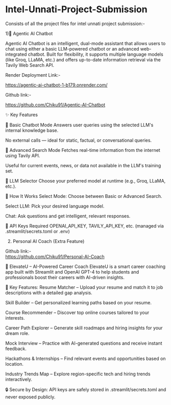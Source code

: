# Intel-Unnati-Project-Submission
Consists of all the project files for intel unnati project submission:-

1)🤖 Agentic AI Chatbot

Agentic AI Chatbot is an intelligent, dual-mode assistant that allows users to chat using either a basic LLM-powered chatbot or an advanced web-integrated chatbot. Built for flexibility, it supports multiple language models (like Groq, LLaMA, etc.) and offers up-to-date information retrieval via the Tavily Web Search API.

Render Deployment Link:-

https://agentic-ai-chatbot-1-b179.onrender.com/

Github link:-

https://github.com/Chiku91/Agentic-AI-Chatbot

✨ Key Features

🔹 Basic Chatbot Mode
Answers user queries using the selected LLM's internal knowledge base.

No external calls — ideal for static, factual, or conversational queries.

🔹 Advanced Search Mode
Fetches real-time information from the internet using Tavily API.

Useful for current events, news, or data not available in the LLM's training set.

🔹 LLM Selector
Choose your preferred model at runtime (e.g., Groq, LLaMA, etc.).

🚀 How It Works
Select Mode: Choose between Basic or Advanced Search.

Select LLM: Pick your desired language model.

Chat: Ask questions and get intelligent, relevant responses.

🔐 API Keys Required
OPENAI_API_KEY, TAVILY_API_KEY, etc. (managed via .streamlit/secrets.toml or .env)

2) Personal AI Coach (Extra Feature)

Github link:-  
https://github.com/Chiku91/Personal-AI-Coach
   
   🚀 ElevateU – AI-Powered Career Coach
ElevateU is a smart career coaching app built with Streamlit and OpenAI GPT-4 to help students and professionals boost their careers with AI-driven insights.

🔑 Key Features:
Resume Matcher – Upload your resume and match it to job descriptions with a detailed gap analysis.

Skill Builder – Get personalized learning paths based on your resume.

Course Recommender – Discover top online courses tailored to your interests.

Career Path Explorer – Generate skill roadmaps and hiring insights for your dream role.

Mock Interview – Practice with AI-generated questions and receive instant feedback.

Hackathons & Internships – Find relevant events and opportunities based on location.

Industry Trends Map – Explore region-specific tech and hiring trends interactively.

🔒 Secure by Design:
API keys are safely stored in .streamlit/secrets.toml and never exposed publicly.

